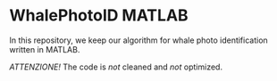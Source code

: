 WhalePhotoID MATLAB
===================

In this repository, we keep our algorithm for whale photo identification written in MATLAB. 

*ATTENZIONE!* The code is *not* cleaned and *not* optimized.
